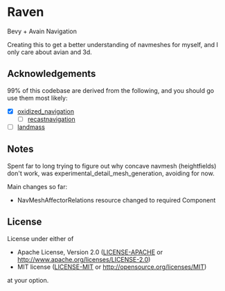 # Raven

Bevy + Avain Navigation

Creating this to get a better understanding of navmeshes for myself, and I only care about avian and 3d.

## Acknowledgements

99% of this codebase are derived from the following, and you should go use them most likely:

- [x] [oxidized_navigation](https://github.com/TheGrimsey/oxidized_navigation)
  - [ ] [recastnavigation](https://github.com/recastnavigation/recastnavigation/)
- [ ] [landmass](https://github.com/andriyDev/landmass)

## Notes

Spent far to long trying to figure out why concave navmesh (heightfields) don't work, was experimental_detail_mesh_generation, avoiding for now.

Main changes so far:

 - NavMeshAffectorRelations resource changed to required Component

## License

License under either of

* Apache License, Version 2.0 ([LICENSE-APACHE](LICENSE-APACHE) or <http://www.apache.org/licenses/LICENSE-2.0>)
* MIT license ([LICENSE-MIT](LICENSE-MIT) or <http://opensource.org/licenses/MIT>)

at your option.

